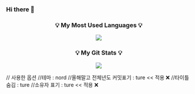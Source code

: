 ### Hi there 👋

<!--
**LeeQuiett/LeeQuiett** is a ✨ _special_ ✨ repository because its `README.md` (this file) appears on your GitHub profile.

Here are some ideas to get you started:

- 🔭 I’m currently working on ...
- 🌱 I’m currently learning ...
- 👯 I’m looking to collaborate on ...
- 🤔 I’m looking for help with ...
- 💬 Ask me about ...
- 📫 How to reach me: ...
- 😄 Pronouns: ...
- ⚡ Fun fact: ...
-->
<h3 align="center">💡 My Most Used Languages 💡</h3>
<p align="center">
  <a href="https://github.com/${LeeQuiett}">
    <img align="center" src="https://github-readme-stats.vercel.app/api/top-langs/?username=${LeeQuiett}&layout=compact&show_icons=${true}&show_owner=${true}&hide_title=${false}&theme=${nord}&hide=${}" />
  </a>
</p>
<h3 align="center">💡 My Git Stats 💡</h3>
<p align="center">
  <a href="https://github.com/${LeeQuiett}">
    <img align="center" src="https://github-readme-stats.vercel.app/api?username=${LeeQuiett}&hide=${}&hide_title=${false}&show_icons=${true}&include_all_commits=${true}&theme=${nord}" />
  </a>
</p>

// 사용한 옵션
//테마 : nord
//올해말고 전체년도 커밋표기 : ture << 적용 ❌ 
//타이틀 숨김 : ture
//소유자 표기 : ture << 적용 ❌
